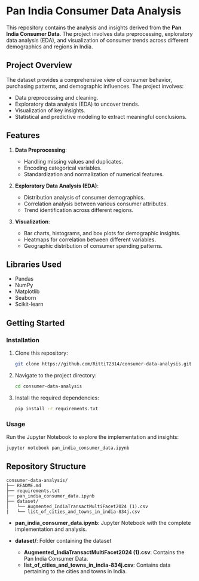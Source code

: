 # Pan India Consumer Data Analysis

This repository contains the analysis and insights derived from the **Pan India Consumer Data**. The project involves data preprocessing, exploratory data analysis (EDA), and visualization of consumer trends across different demographics and regions in India.

## Project Overview
The dataset provides a comprehensive view of consumer behavior, purchasing patterns, and demographic influences. The project involves:
- Data preprocessing and cleaning.
- Exploratory data analysis (EDA) to uncover trends.
- Visualization of key insights.
- Statistical and predictive modeling to extract meaningful conclusions.

## Features
1. **Data Preprocessing**:
   - Handling missing values and duplicates.
   - Encoding categorical variables.
   - Standardization and normalization of numerical features.

2. **Exploratory Data Analysis (EDA)**:
   - Distribution analysis of consumer demographics.
   - Correlation analysis between various consumer attributes.
   - Trend identification across different regions.

3. **Visualization**:
   - Bar charts, histograms, and box plots for demographic insights.
   - Heatmaps for correlation between different variables.
   - Geographic distribution of consumer spending patterns.

## Libraries Used
- Pandas
- NumPy
- Matplotlib
- Seaborn
- Scikit-learn

## Getting Started

### Installation
1. Clone this repository:
   ```bash
   git clone https://github.com/RittiT2314/consumer-data-analysis.git
   ```
2. Navigate to the project directory:
   ```bash
   cd consumer-data-analysis
   ```
3. Install the required dependencies:
   ```bash
   pip install -r requirements.txt
   ```
### Usage
Run the Jupyter Notebook to explore the implementation and insights:
```bash
jupyter notebook pan_india_consumer_data.ipynb
```
## Repository Structure
```
consumer-data-analysis/
├── README.md
├── requirements.txt
├── pan_india_consumer_data.ipynb
├── dataset/
│   └── Augmented_IndiaTransactMultiFacet2024 (1).csv
|   └── list_of_cities_and_towns_in_india-834j.csv
```

- **pan_india_consumer_data.ipynb**: Jupyter Notebook with the complete implementation and analysis.
- **dataset/**: Folder containing the dataset

   - **Augmented_IndiaTransactMultiFacet2024 (1).csv**: Contains the Pan India Consumer Data.
   - **list_of_cities_and_towns_in_india-834j.csv**: Contains data pertaining to the cities and towns in India.


